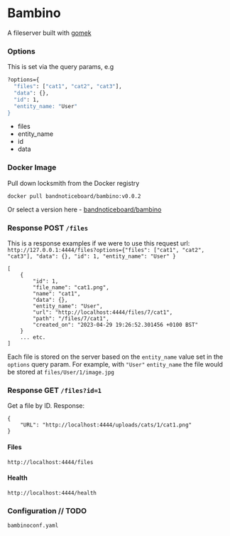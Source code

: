 # Bambino
A fileserver built with [gomek](https://github.com/joegasewicz/gomek)


### Options
This is set via the query params, e.g
```bash
?options={
  "files": ["cat1", "cat2", "cat3"],
  "data": {}, 
  "id": 1, 
  "entity_name: "User"
}
```
- files
- entity_name
- id
- data

### Docker Image
Pull down locksmith from the Docker registry
```
docker pull bandnoticeboard/bambino:v0.0.2
```

Or select a version here - [bandnoticeboard/bambino](https://hub.docker.com/r/bandnoticeboard/bambino)

### Response POST `/files`
This is a response examples if we were to use this request url:
`http://127.0.0.1:4444/files?options={"files": ["cat1", "cat2", "cat3"], "data": {}, "id": 1, "entity_name": "User" }`
```
[
    {
        "id": 1,
        "file_name": "cat1.png",
        "name": "cat1",
        "data": {},
        "entity_name": "User",
        "url": "http://localhost:4444/files/7/cat1",
        "path": "/files/7/cat1",
        "created_on": "2023-04-29 19:26:52.301456 +0100 BST"
    }
    ... etc.
]
```
Each file is stored on the server based on the `entity_name` value set in the `options` query param.
For example, with `"User"` `entity_name` the file would be stored at `files/User/1/image.jpg`

### Response GET `/files?id=1`
Get a file by ID. Response:

``` 
{
    "URL": "http://localhost:4444/uploads/cats/1/cat1.png"
}
```

#### Files
`http://localhost:4444/files`

#### Health
`http://localhost:4444/health`

### Configuration // TODO
`bambinoconf.yaml`